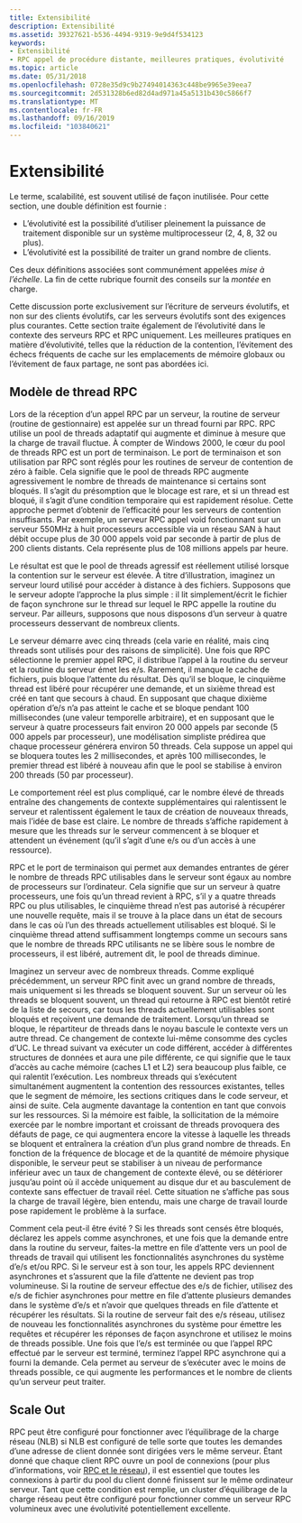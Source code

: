 ```yaml
---
title: Extensibilité
description: Extensibilité
ms.assetid: 39327621-b536-4494-9319-9e9d4f534123
keywords:
- Extensibilité
- RPC appel de procédure distante, meilleures pratiques, évolutivité
ms.topic: article
ms.date: 05/31/2018
ms.openlocfilehash: 0728e35d9c9b27494014363c448be9965e39eea7
ms.sourcegitcommit: 2d531328b6ed82d4ad971a45a5131b430c5866f7
ms.translationtype: MT
ms.contentlocale: fr-FR
ms.lasthandoff: 09/16/2019
ms.locfileid: "103840621"
---
```

# <a name="scalability"></a>Extensibilité

Le terme, scalabilité, est souvent utilisé de façon inutilisée. Pour cette section, une double définition est fournie :

-   L’évolutivité est la possibilité d’utiliser pleinement la puissance de traitement disponible sur un système multiprocesseur (2, 4, 8, 32 ou plus).
-   L’évolutivité est la possibilité de traiter un grand nombre de clients.

Ces deux définitions associées sont communément appelées *mise à l’échelle*. La fin de cette rubrique fournit des conseils sur la *montée* en charge.

Cette discussion porte exclusivement sur l’écriture de serveurs évolutifs, et non sur des clients évolutifs, car les serveurs évolutifs sont des exigences plus courantes. Cette section traite également de l’évolutivité dans le contexte des serveurs RPC et RPC uniquement. Les meilleures pratiques en matière d’évolutivité, telles que la réduction de la contention, l’évitement des échecs fréquents de cache sur les emplacements de mémoire globaux ou l’évitement de faux partage, ne sont pas abordées ici.

## <a name="rpc-threading-model"></a>Modèle de thread RPC

Lors de la réception d’un appel RPC par un serveur, la routine de serveur (routine de gestionnaire) est appelée sur un thread fourni par RPC. RPC utilise un pool de threads adaptatif qui augmente et diminue à mesure que la charge de travail fluctue. À compter de Windows 2000, le cœur du pool de threads RPC est un port de terminaison. Le port de terminaison et son utilisation par RPC sont réglés pour les routines de serveur de contention de zéro à faible. Cela signifie que le pool de threads RPC augmente agressivement le nombre de threads de maintenance si certains sont bloqués. Il s’agit du présomption que le blocage est rare, et si un thread est bloqué, il s’agit d’une condition temporaire qui est rapidement résolue. Cette approche permet d’obtenir de l’efficacité pour les serveurs de contention insuffisants. Par exemple, un serveur RPC appel void fonctionnant sur un serveur 550MHz à huit processeurs accessible via un réseau SAN à haut débit occupe plus de 30 000 appels void par seconde à partir de plus de 200 clients distants. Cela représente plus de 108 millions appels par heure.

Le résultat est que le pool de threads agressif est réellement utilisé lorsque la contention sur le serveur est élevée. À titre d’illustration, imaginez un serveur lourd utilisé pour accéder à distance à des fichiers. Supposons que le serveur adopte l’approche la plus simple : il lit simplement/écrit le fichier de façon synchrone sur le thread sur lequel le RPC appelle la routine du serveur. Par ailleurs, supposons que nous disposons d’un serveur à quatre processeurs desservant de nombreux clients.

Le serveur démarre avec cinq threads (cela varie en réalité, mais cinq threads sont utilisés pour des raisons de simplicité). Une fois que RPC sélectionne le premier appel RPC, il distribue l’appel à la routine du serveur et la routine du serveur émet les e/s. Rarement, il manque le cache de fichiers, puis bloque l’attente du résultat. Dès qu’il se bloque, le cinquième thread est libéré pour récupérer une demande, et un sixième thread est créé en tant que secours à chaud. En supposant que chaque dixième opération d’e/s n’a pas atteint le cache et se bloque pendant 100 millisecondes (une valeur temporelle arbitraire), et en supposant que le serveur à quatre processeurs fait environ 20 000 appels par seconde (5 000 appels par processeur), une modélisation simpliste prédirea que chaque processeur générera environ 50 threads. Cela suppose un appel qui se bloquera toutes les 2 millisecondes, et après 100 millisecondes, le premier thread est libéré à nouveau afin que le pool se stabilise à environ 200 threads (50 par processeur).

Le comportement réel est plus compliqué, car le nombre élevé de threads entraîne des changements de contexte supplémentaires qui ralentissent le serveur et ralentissent également le taux de création de nouveaux threads, mais l’idée de base est claire. Le nombre de threads s’affiche rapidement à mesure que les threads sur le serveur commencent à se bloquer et attendent un événement (qu’il s’agit d’une e/s ou d’un accès à une ressource).

RPC et le port de terminaison qui permet aux demandes entrantes de gérer le nombre de threads RPC utilisables dans le serveur sont égaux au nombre de processeurs sur l’ordinateur. Cela signifie que sur un serveur à quatre processeurs, une fois qu’un thread revient à RPC, s’il y a quatre threads RPC ou plus utilisables, le cinquième thread n’est pas autorisé à récupérer une nouvelle requête, mais il se trouve à la place dans un état de secours dans le cas où l’un des threads actuellement utilisables est bloqué. Si le cinquième thread attend suffisamment longtemps comme un secours sans que le nombre de threads RPC utilisants ne se libère sous le nombre de processeurs, il est libéré, autrement dit, le pool de threads diminue.

Imaginez un serveur avec de nombreux threads. Comme expliqué précédemment, un serveur RPC finit avec un grand nombre de threads, mais uniquement si les threads se bloquent souvent. Sur un serveur où les threads se bloquent souvent, un thread qui retourne à RPC est bientôt retiré de la liste de secours, car tous les threads actuellement utilisables sont bloqués et reçoivent une demande de traitement. Lorsqu’un thread se bloque, le répartiteur de threads dans le noyau bascule le contexte vers un autre thread. Ce changement de contexte lui-même consomme des cycles d’UC. Le thread suivant va exécuter un code différent, accéder à différentes structures de données et aura une pile différente, ce qui signifie que le taux d’accès au cache mémoire (caches L1 et L2) sera beaucoup plus faible, ce qui ralentit l’exécution. Les nombreux threads qui s’exécutent simultanément augmentent la contention des ressources existantes, telles que le segment de mémoire, les sections critiques dans le code serveur, et ainsi de suite. Cela augmente davantage la contention en tant que convois sur les ressources. Si la mémoire est faible, la sollicitation de la mémoire exercée par le nombre important et croissant de threads provoquera des défauts de page, ce qui augmentera encore la vitesse à laquelle les threads se bloquent et entraînera la création d’un plus grand nombre de threads. En fonction de la fréquence de blocage et de la quantité de mémoire physique disponible, le serveur peut se stabiliser à un niveau de performance inférieur avec un taux de changement de contexte élevé, ou se détériorer jusqu’au point où il accède uniquement au disque dur et au basculement de contexte sans effectuer de travail réel. Cette situation ne s’affiche pas sous la charge de travail légère, bien entendu, mais une charge de travail lourde pose rapidement le problème à la surface.

Comment cela peut-il être évité ? Si les threads sont censés être bloqués, déclarez les appels comme asynchrones, et une fois que la demande entre dans la routine du serveur, faites-la mettre en file d’attente vers un pool de threads de travail qui utilisent les fonctionnalités asynchrones du système d’e/s et/ou RPC. Si le serveur est à son tour, les appels RPC deviennent asynchrones et s’assurent que la file d’attente ne devient pas trop volumineuse. Si la routine de serveur effectue des e/s de fichier, utilisez des e/s de fichier asynchrones pour mettre en file d’attente plusieurs demandes dans le système d’e/s et n’avoir que quelques threads en file d’attente et récupérer les résultats. Si la routine de serveur fait des e/s réseau, utilisez de nouveau les fonctionnalités asynchrones du système pour émettre les requêtes et récupérer les réponses de façon asynchrone et utilisez le moins de threads possible. Une fois que l’e/s est terminée ou que l’appel RPC effectué par le serveur est terminé, terminez l’appel RPC asynchrone qui a fourni la demande. Cela permet au serveur de s’exécuter avec le moins de threads possible, ce qui augmente les performances et le nombre de clients qu’un serveur peut traiter.

## <a name="scale-out"></a>Scale Out

RPC peut être configuré pour fonctionner avec l’équilibrage de la charge réseau (NLB) si NLB est configuré de telle sorte que toutes les demandes d’une adresse de client donnée sont dirigées vers le même serveur. Étant donné que chaque client RPC ouvre un pool de connexions (pour plus d’informations, voir [RPC et le réseau](rpc-and-the-network.md)), il est essentiel que toutes les connexions à partir du pool du client donné finissent sur le même ordinateur serveur. Tant que cette condition est remplie, un cluster d’équilibrage de la charge réseau peut être configuré pour fonctionner comme un serveur RPC volumineux avec une évolutivité potentiellement excellente.

 

 




